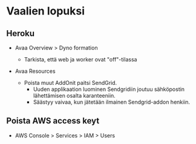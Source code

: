 # Vaalien lopuksi

## Heroku
- Avaa Overview > Dyno formation
  - Tarkista, että web ja worker ovat "off"-tilassa

- Avaa Resources
  - Poista muut AddOnit paitsi SendGrid.
    - Uuden applikaation luominen Sendgridiin joutuu sähköpostin lähettämisen osalta karanteeniin.
    - Säästyy vaivaa, kun jätetään ilmainen Sendgrid-addon henkiin.

## Poista AWS access keyt

- AWS Console > Services > IAM > Users
